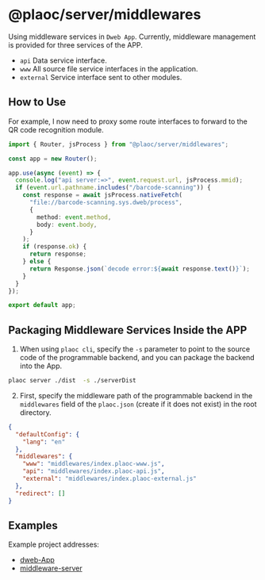 # @plaoc/server/middlewares

<Badges name="@plaoc/server" />
<Platform supports="iOS,Android,MacOS,Windows" />

Using middleware services in `Dweb App`. Currently, middleware management is provided for three services of the APP.

- `api` Data service interface.
- `www` All source file service interfaces in the application.
- `external` Service interface sent to other modules.

## How to Use

For example, I now need to proxy some route interfaces to forward to the QR code recognition module.

```ts twoslash
import { Router, jsProcess } from "@plaoc/server/middlewares";

const app = new Router();

app.use(async (event) => {
  console.log("api server:=>", event.request.url, jsProcess.mmid);
  if (event.url.pathname.includes("/barcode-scanning")) {
    const response = await jsProcess.nativeFetch(
      "file://barcode-scanning.sys.dweb/process",
      {
        method: event.method,
        body: event.body,
      }
    );
    if (response.ok) {
      return response;
    } else {
      return Response.json(`decode error:${await response.text()}`);
    }
  }
});

export default app;
```

## Packaging Middleware Services Inside the APP

1. When using `plaoc cli`, specify the `-s` parameter to point to the source code of the programmable backend, and you can package the backend into the App.

```bash
plaoc server ./dist  -s ./serverDist
```

2. First, specify the middleware path of the programmable backend in the `middlewares` field of the `plaoc.json` (create if it does not exist) in the root directory.

```json
{
  "defaultConfig": {
    "lang": "en"
  },
  "middlewares": {
    "www": "middlewares/index.plaoc-www.js",
    "api": "middlewares/index.plaoc-api.js",
    "external": "middlewares/index.plaoc-external.js"
  },
  "redirect": []
}
```

## Examples

Example project addresses:

- [dweb-App](https://github.com/BioforestChain/dweb_browser/tree/main/toolkit/plaoc/examples/plugin-demo)
- [middleware-server](https://github.com/BioforestChain/dweb_browser/tree/main/toolkit/plaoc/examples/plaoc-server)
